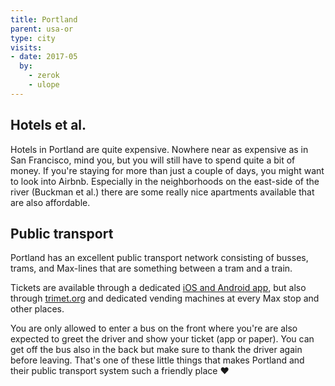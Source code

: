 ```yaml
---
title: Portland
parent: usa-or
type: city
visits:
- date: 2017-05
  by:
    - zerok
    - ulope 
---
```


## Hotels et al.

Hotels in Portland are quite expensive. Nowhere near as expensive as in San Francisco, mind you, but you will still have to spend quite a bit of money. If you're staying for more than just a couple of days, you might want to look into Airbnb. Especially in the neighborhoods on the east-side of the river (Buckman et al.) there are some really nice apartments available that are also affordable.

## Public transport

Portland has an excellent public transport network consisting of busses, trams, and Max-lines that are something between a tram and a train.

Tickets are available through a dedicated [iOS and Android app](http://trimet.org/app/index.htm), but also through [trimet.org](http://trimet.org) and dedicated vending machines at every Max stop and other places.

You are only allowed to enter a bus on the front where you're are also expected to greet the driver and show your ticket (app or paper). You can get off the bus also in the back but make sure to thank the driver again before leaving. That's one of these little things that makes Portland and their public transport system such a friendly place ❤️
